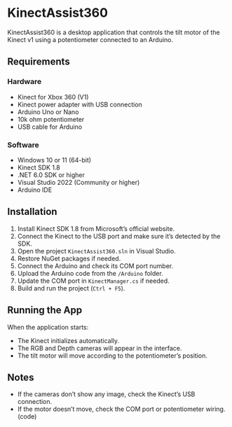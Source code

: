 # KinectAssist360

KinectAssist360 is a desktop application that controls the tilt motor of the Kinect v1 using a potentiometer connected to an Arduino.
## Requirements

### Hardware
- Kinect for Xbox 360 (V1)
- Kinect power adapter with USB connection
- Arduino Uno or Nano
- 10k ohm potentiometer
- USB cable for Arduino

### Software
- Windows 10 or 11 (64-bit)
- Kinect SDK 1.8
- .NET 6.0 SDK or higher
- Visual Studio 2022 (Community or higher)
- Arduino IDE

## Installation

1. Install Kinect SDK 1.8 from Microsoft’s official website.  
2. Connect the Kinect to the USB port and make sure it’s detected by the SDK.  
3. Open the project `KinectAssist360.sln` in Visual Studio.  
4. Restore NuGet packages if needed.  
5. Connect the Arduino and check its COM port number.  
6. Upload the Arduino code from the `/Arduino` folder.  
7. Update the COM port in `KinectManager.cs` if needed.  
8. Build and run the project (`Ctrl + F5`).

## Running the App

When the application starts:
- The Kinect initializes automatically.
- The RGB and Depth cameras will appear in the interface.
- The tilt motor will move according to the potentiometer’s position.

## Notes
- If the cameras don’t show any image, check the Kinect’s USB connection.
- If the motor doesn’t move, check the COM port or potentiometer wiring. (code)
